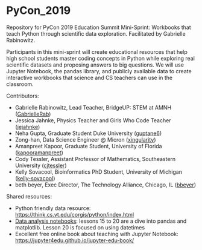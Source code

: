 # PyCon_2019
Repository for PyCon 2019 Education Summit Mini-Sprint: Workbooks that teach Python through scientific data exploration. Facilitated by Gabrielle Rabinowitz.

Participants in this mini-sprint will create educational resources that help high school students master coding concepts in Python while exploring real scientific datasets and proposing answers to big questions. We will use Jupyter Notebook, the pandas library, and publicly available data to create interactive workbooks that science and CS teachers can use in the classroom.

Contributors:
* Gabrielle Rabinowitz, Lead Teacher, BridgeUP: STEM at AMNH ([GabrielleRab](https://github.com/GabrielleRab))
* Jessica Jahnke, Physics Teacher and Girls Who Code Teacher ([jejahnke](https://github.com/jejahnke))
* Neha Gupta, Graduate Student Duke University  ([guptane6](https://github.com/guptane6))
* Zong-han, Data Science Engineer @ Micron ([xingularity](https://github.com/xingularity))
* Amanpreet Kapoor, Graduate Student, University of Florida ([kapooramanpreet](https://github.com/kapooramanpreet))
* Cody Tessler, Assistant Professor of Mathematics, Southeastern University ([cjtessler](https://github.com/cjtessler))
* Kelly Sovacool, Bioinformatics PhD Student, University of Michigan ([kelly-sovacool](https://github.com/kelly-sovacool))
* beth beyer, Exec Director, The Technology Alliance, Chicago, IL ([bbeyer](https://github.com/bbeyer))

Shared resources:
* Python friendly data resource: https://think.cs.vt.edu/corgis/python/index.html
* [Data analysis notebooks](https://github.com/chalmerlowe/jarvis_II): lessons 15 to 20 are a dive into pandas and matplotlib. Lesson 20 is focused on using datetimes 
* Excellent free online book about teaching with Jupyter Notebook: https://jupyter4edu.github.io/jupyter-edu-book/
